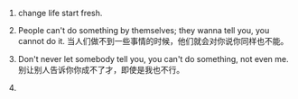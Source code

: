 1. change life start fresh.

2. People can't do something by themselves; they wanna tell you, you cannot do it.
当人们做不到一些事情的时候，他们就会对你说你同样也不能。

3. Don't never let somebody tell you, you can't do something, not even me.
别让别人告诉你你成不了才，即使是我也不行。

4. 
